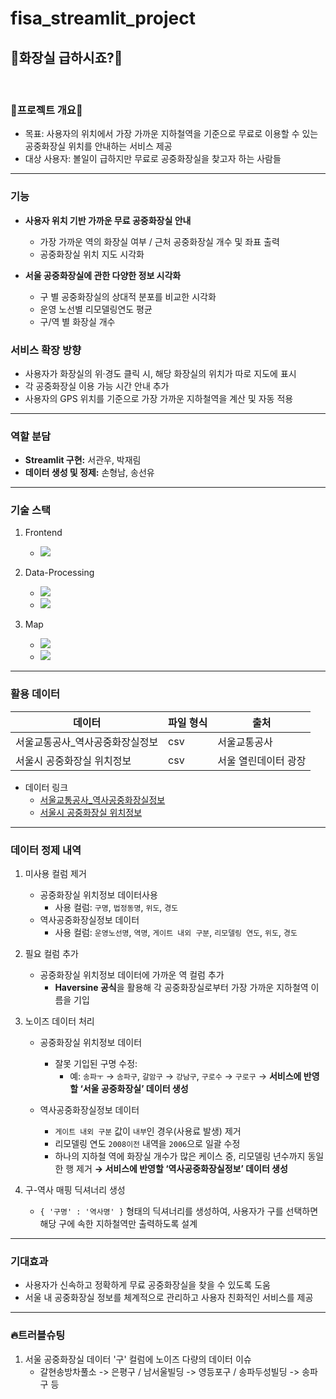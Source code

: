 # fisa_streamlit_project


## 🚽화장실 급하시죠?🚽

<br>

### 💩프로젝트 개요💩
- 목표: 사용자의 위치에서 가장 가까운 지하철역을 기준으로 무료로 이용할 수 있는 공중화장실 위치를 안내하는 서비스 제공
- 대상 사용자: 볼일이 급하지만 무료로 공중화장실을 찾고자 하는 사람들

<hr>

### 기능

- **사용자 위치 기반 가까운 무료 공중화장실 안내** 
    - 가장 가까운 역의 화장실 여부 / 근처 공중화장실 개수 및 좌표 출력
    - 공중화장실 위치 지도 시각화

- **서울 공중화장실에 관한 다양한 정보 시각화**
    - 구 별 공중화장실의 상대적 분포를 비교한 시각화
    - 운영 노선별 리모델링연도 평균
    - 구/역 별 화장실 개수

### 서비스 확장 방향
- 사용자가 화장실의 위·경도 클릭 시, 해당 화장실의 위치가 따로 지도에 표시
- 각 공중화장실 이용 가능 시간 안내 추가
- 사용자의 GPS 위치를 기준으로 가장 가까운 지하철역을 계산 및 자동 적용

<hr>

### **역할 분담**

- **Streamlit 구현:** 서관우, 박재림
- **데이터 생성 및 정제:** 손형남, 송선유

<hr>

### 기술 스택

1. Frontend
    - <img src="https://img.shields.io/badge/Streamlit-FF4B4B?style=for-the-badge&logo=Streamlit&logoColor=red">

2. Data-Processing
    - <img src="https://img.shields.io/badge/Pandas-150458?style=for-the-badge&logo=Pandas&logoColor=orange">
    - <img src="https://img.shields.io/badge/Numpy-013243?style=for-the-badge&logo=Numepy&logoColor=blue">

3. Map
    - <img src="https://img.shields.io/badge/Folium-77B829?style=for-the-badge&logo=Folium&logoColor=green">
    - <img src="https://img.shields.io/badge/Javascript-F7DF1E?style=for-the-badge&logo=Javascript&logoColor=yellow">

<hr>

### 활용 데이터

|           데이터            |파일 형식|        출처        |
|----------------------------|---------|-------------------|
|서울교통공사_역사공중화장실정보|   csv   |    서울교통공사    |
| 서울시 공중화장실 위치정보    |   csv  |서울 열린데이터 광장 |
- 데이터 링크
    - [서울교통공사_역사공중화장실정보](https://www.data.go.kr/data/15044453/fileData.do)
    - [서울시 공중화장실 위치정보](https://data.seoul.go.kr/dataList/OA-162/S/1/datasetView.do?tab=A)

<hr>

### 데이터 정제 내역

1. 미사용 컬럼 제거
    - 공중화장실 위치정보 데이터사용
        - 사용 컬럼: `구명`, `법정동명`, `위도`, `경도`
    - 역사공중화장실정보 데이터
        - 사용 컬럼: `운영노선명`, `역명`, `게이트 내외 구분`, `리모델링 연도`, `위도`, `경도`

2. 필요 컬럼 추가
    - 공중화장실 위치정보 데이터에 가까운 역 컬럼 추가
        - **Haversine 공식**을 활용해 각 공중화장실로부터 가장 가까운 지하철역 이름을 기입

3. 노이즈 데이터 처리
    - 공중화장실 위치정보 데이터
        - 잘못 기입된 구명 수정:
            - 예: `송파ㅜ` → `송파구`, `갈암구` → `강남구`, `구로수` → `구로구` → **서비스에 반영할 ‘서울 공중화장실’ 데이터 생성**

    - 역사공중화장실정보 데이터
        - `게이트 내외 구분` 값이 `내부`인 경우(사용료 발생) 제거
        - 리모델링 연도 `2008이전` 내역을 `2006`으로 일괄 수정
        - 하나의 지하철 역에 화장실 개수가 많은 케이스 중, 리모델링 년수까지 동일한 행 제거
        **→ 서비스에 반영할 ‘역사공중화장실정보’ 데이터 생성**

4. 구-역사 매핑 딕셔너리 생성
    - `{ '구명' : '역사명' }` 형태의 딕셔너리를 생성하여, 사용자가 구를 선택하면 해당 구에 속한 지하철역만 출력하도록 설계

<hr>

### 기대효과
- 사용자가 신속하고 정확하게 무료 공중화장실을 찾을 수 있도록 도움
- 서울 내 공중화장실 정보를 체계적으로 관리하고 사용자 친화적인 서비스를 제공

<hr>

### 🔥트러블슈팅
1. 서울 공중화장실 데이터 '구' 컬럼에 노이즈 다량의 데이터 이슈
    - 갈현송방차풀소 -> 은평구 / 남서울빌딩 -> 영등포구 / 송파두성빌딩 -> 송파구 등 
